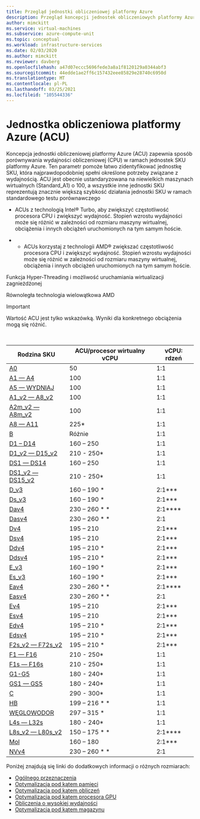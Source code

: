 ```yaml
---
title: Przegląd jednostki obliczeniowej platformy Azure
description: Przegląd koncepcji jednostek obliczeniowych platformy Azure. ACU umożliwia porównanie wydajności procesora CPU w jednostkach SKU platformy Azure.
author: mimckitt
ms.service: virtual-machines
ms.subservice: azure-compute-unit
ms.topic: conceptual
ms.workload: infrastructure-services
ms.date: 02/03/2020
ms.author: mimckitt
ms.reviewer: davberg
ms.openlocfilehash: a47d07eccc5696fede3a8a1f8120129a0344abf3
ms.sourcegitcommit: 44edde1ae2ff6c157432eee85829e28740c6950d
ms.translationtype: MT
ms.contentlocale: pl-PL
ms.lasthandoff: 03/25/2021
ms.locfileid: "105544336"
---
```

# <a name="azure-compute-unit-acu"></a>Jednostka obliczeniowa platformy Azure (ACU)

Koncepcja jednostki obliczeniowej platformy Azure (ACU) zapewnia sposób porównywania wydajności obliczeniowej (CPU) w ramach jednostek SKU platformy Azure. Ten parametr pomoże łatwo zidentyfikować jednostkę SKU, która najprawdopodobniej spełni określone potrzeby związane z wydajnością. ACU jest obecnie ustandaryzowana na niewielkich maszynach wirtualnych (Standard_A1) o 100, a wszystkie inne jednostki SKU reprezentują znacznie większą szybkość działania jednostki SKU w ramach standardowego testu porównawczego

* ACUs z technologią Intel® Turbo, aby zwiększyć częstotliwość procesora CPU i zwiększyć wydajność.  Stopień wzrostu wydajności może się różnić w zależności od rozmiaru maszyny wirtualnej, obciążenia i innych obciążeń uruchomionych na tym samym hoście.

* * ACUs korzystaj z technologii AMD® zwiększać częstotliwość procesora CPU i zwiększyć wydajność.  Stopień wzrostu wydajności może się różnić w zależności od rozmiaru maszyny wirtualnej, obciążenia i innych obciążeń uruchomionych na tym samym hoście.

Funkcja Hyper-Threading i możliwość uruchamiania wirtualizacji zagnieżdżonej

Równoległa technologia wielowątkowa AMD

> [!IMPORTANT]
> Wartość ACU jest tylko wskazówką. Wyniki dla konkretnego obciążenia mogą się różnić.
<br>

| Rodzina SKU | ACU/procesor wirtualny vCPU | vCPU: rdzeń |
| --- | --- |---|
| [A0](sizes-previous-gen.md) |50 | 1:1 |
| [A1 — A4](sizes-previous-gen.md) |100 | 1:1 |
| [A5 — WYDNIAJ](sizes-previous-gen.md) |100 | 1:1 |
| [A1_v2 — A8_v2](sizes-general.md) |100 | 1:1 |
| [A2m_v2 — A8m_v2](sizes-general.md) |100 | 1:1 |
| [A8 — A11](sizes-previous-gen.md) |225* | 1:1 |
| [B](sizes-b-series-burstable.md) |Różnie | 1:1 |
| [D1 – D14](sizes-previous-gen.md) |160 – 250 | 1:1 |
| [D1_v2 — D15_v2](dv2-dsv2-series.md) |210 - 250* | 1:1 |
| [DS1 — DS14](sizes-previous-gen.md) |160 – 250 | 1:1 |
| [DS1_v2 — DS15_v2](dv2-dsv2-series.md) |210 - 250* | 1:1 |
| [D_v3](dv3-dsv3-series.md) |160 – 190 * | 2:1\*\*\* |
| [Ds_v3](dv3-dsv3-series.md) |160 – 190 * | 2:1\*\*\* |
| [Dav4](dav4-dasv4-series.md) |230 – 260 * * | 2:1\*\*\*\* |
| [Dasv4](dav4-dasv4-series.md) |230 – 260 * * | 2:1 |
| [Dv4](dv4-dsv4-series.md) | 195 – 210 | 2:1\*\*\* |
| [Dsv4](dv4-dsv4-series.md) | 195 – 210 | 2:1\*\*\* |
| [Ddv4](ddv4-ddsv4-series.md) | 195 – 210 * | 2:1\*\*\* |
| [Ddsv4](ddv4-ddsv4-series.md) | 195 – 210 * | 2:1\*\*\* |
| [E_v3](ev3-esv3-series.md) |160 – 190 * | 2:1\*\*\*|
| [Es_v3](ev3-esv3-series.md) |160 – 190 * | 2:1\*\*\* |
| [Eav4](eav4-easv4-series.md) |230 – 260 * * | 2:1\*\*\*\* |
| [Easv4](eav4-easv4-series.md) | 230 – 260 * * | 2:1 |
| [Ev4](ev4-esv4-series.md) | 195 – 210 | 2:1\*\*\* |
| [Esv4](ev4-esv4-series.md) | 195 – 210 | 2:1\*\*\* |
| [Edv4](edv4-edsv4-series.md) | 195 – 210 * | 2:1\*\*\* |
| [Edsv4](edv4-edsv4-series.md) | 195 – 210 * | 2:1\*\*\* |
| [F2s_v2 — F72s_v2](fsv2-series.md) |195 – 210 * | 2:1\*\*\* |
| [F1 — F16](sizes-previous-gen.md) |210 - 250* | 1:1 |
| [F1s — F16s](sizes-previous-gen.md) |210 - 250* | 1:1 |
| [G1-G5](sizes-previous-gen.md) |180 - 240* | 1:1 |
| [GS1 — GS5](sizes-previous-gen.md) |180 - 240* | 1:1 |
| [C](h-series.md) |290 - 300* | 1:1 |
| [HB](hb-series.md) |199 – 216 * * | 1:1 |
| [WĘGLOWODOR](hc-series.md) |297 – 315 * | 1:1 |
| [L4s — L32s](sizes-previous-gen.md) |180 - 240* | 1:1 |
| [L8s_v2 — L80s_v2](lsv2-series.md) |150 – 175 * * | 2:1\*\*\*\* |
| [Mol](m-series.md) | 160 – 180 | 2:1\*\*\* |
| [NVv4](nvv4-series.md) |230 – 260 * * | 2:1 |

Poniżej znajdują się linki do dodatkowych informacji o różnych rozmiarach:

- [Ogólnego przeznaczenia](sizes-general.md)
- [Optymalizacja pod kątem pamięci](sizes-memory.md)
- [Optymalizacja pod kątem obliczeń](sizes-compute.md)
- [Optymalizacja pod kątem procesora GPU](sizes-gpu.md)
- [Obliczenia o wysokiej wydajności](sizes-hpc.md)
- [Optymalizacja pod kątem magazynu](sizes-storage.md)
